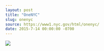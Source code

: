 ```yaml
---
layout: post
title: "OneNYC"
slug: onenyc
source: https://www1.nyc.gov/html/onenyc/
date: 2015-7-14 00:00:00 -0700
---
```


<img src="{{ site.url }}/assets/img/screenshots/onenyc.jpg">
